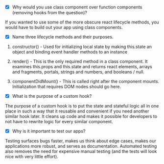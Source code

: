 - [x] Why would you use class component over function components (removing hooks from the question)?

If you wanted to use some of the more obscure react lifecycle methods, you would have to build out your app using class components.

- [x] Name three lifecycle methods and their purposes.

1. constructor() - Used for initializing local state by making this.state an object and binding event handler methods to an instance

2. render() - This is the only required method in a class component. It examines this.props and this.state and returns react elements, arrays and fragments, portals, strings and numbers, and booleans / null.

3. componentDidMount() -  This is called right after the component mounts. Initialization that requires DOM nodes should go here.

- [x] What is the purpose of a custom hook?

The purpose of a custom hook is to put the state and stateful logic all in one place in such a way that it reusable and convenient if you need another similar hook later. It cleans up code and makes it possible for developers to not have to rewrite logic for every similar component.

- [x] Why is it important to test our apps?

Testing surfaces bugs faster, makes us think about edge cases, makes our applications more robust, and serves as documentation. Automated testing also removes the need for expensive manual testing (and the tests will look nice with very little effort).